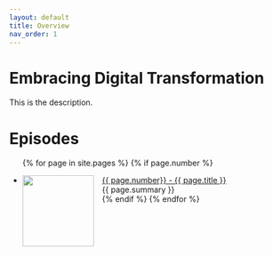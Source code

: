 ```yaml
---
layout: default
title: Overview
nav_order: 1
---
```

# Embracing Digital Transformation

This is the description.

<h1>Episodes</h1>
<ul>

<style>
.thumbnail {
    float: left;
    margin: 0 15px 0 0;
}
</style>

{% for page in site.pages %}
{% if page.number %}

<li>
    <img class="thumbnail" src="{{ page.path | remove: page.name }}/{{ page.img }}" width="128" height="128">
    <div>
        <a href="/EmbracingDigitalTransformation/{{ page.url }}">{{ page.number}} - {{ page.title }}</a><br>
        {{ page.summary }}
    </div>
</li>
{% endif %}
{% endfor %}

</ul>
